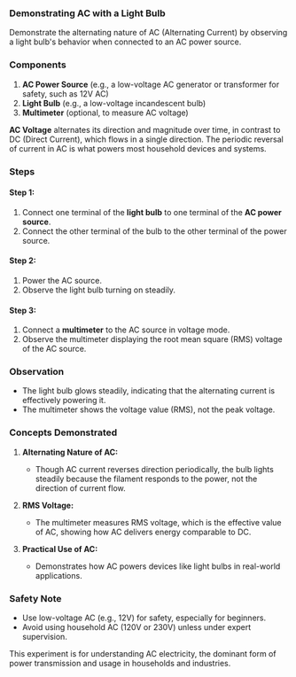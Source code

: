 
### **Demonstrating AC with a Light Bulb**

Demonstrate the alternating nature of AC (Alternating Current) by observing a light bulb's behavior when connected to an AC power source.

### **Components**

1. **AC Power Source** (e.g., a low-voltage AC generator or transformer for safety, such as 12V AC)
2. **Light Bulb** (e.g., a low-voltage incandescent bulb)
4. **Multimeter** (optional, to measure AC voltage)

**AC Voltage** alternates its direction and magnitude over time, in contrast to DC (Direct Current), which flows in a single direction. The periodic reversal of current in AC is what powers most household devices and systems.

### **Steps**

#### Step 1:

1. Connect one terminal of the **light bulb** to one terminal of the **AC power source**.
2. Connect the other terminal of the bulb to the other terminal of the power source.

#### Step 2:

1. Power the AC source.
2. Observe the light bulb turning on steadily.

#### Step 3:

1. Connect a **multimeter** to the AC source in voltage mode.
2. Observe the multimeter displaying the root mean square (RMS) voltage of the AC source.

### **Observation**

- The light bulb glows steadily, indicating that the alternating current is effectively powering it.
- The multimeter shows the voltage value (RMS), not the peak voltage.

### **Concepts Demonstrated**

1. **Alternating Nature of AC:**

   - Though AC current reverses direction periodically, the bulb lights steadily because the filament responds to the power, not the direction of current flow.

2. **RMS Voltage:**

   - The multimeter measures RMS voltage, which is the effective value of AC, showing how AC delivers energy comparable to DC.

3. **Practical Use of AC:**

   - Demonstrates how AC powers devices like light bulbs in real-world applications.

### **Safety Note**

- Use low-voltage AC (e.g., 12V) for safety, especially for beginners.
- Avoid using household AC (120V or 230V) unless under expert supervision.

This experiment is for understanding AC electricity, the dominant form of power transmission and usage in households and industries.
